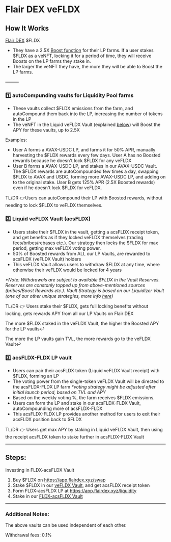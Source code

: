 # Flair DEX veFLDX

## How It Works

[Flair DEX](https://app.flairdex.xyz/) $FLDX

* They have a 2.5X [Boost function](https://docs.flairdex.xyz/core-concepts/rewards#boosting) for their LP farms. If a user stakes $FLDX as a veNFT, locking it for a period of time, they will receive Boosts on the LP farms they stake in.
* The larger the veNFT they have, the more they will be able to Boost the LP farms.

———

### 1️⃣ autoCompunding vaults for Liquidity Pool farms

* These vaults collect $FLDX emissions from the farm, and autoCompound them back into the LP, increasing the number of tokens in the LP
* The veNFT in the Liquid veFLDX Vault (explained [below](../../../acryptos-vaults/acryptos-vaults/liquid-wrapper-vaults/#2-liquid-vesliz-vault-acssliz)) will Boost the APY for these vaults, up to 2.5X

Examples:

* User A forms a AVAX-USDC LP, and farms it for 50% APR, manually harvesting the $FLDX rewards every few days. User A has no Boosted rewards because he doesn't lock $FLDX for any veFLDX
* User B forms a AVAX-USDC LP, and stakes in our AVAX-USDC Vault. The $FLDX rewards are autoCompounded few times a day, swapping $FLDX to AVAX and USDC, forming more AVAX-USDC LP, and adding on to the original stake. User B gets 125% APR (2.5X Boosted rewards) even if he doesn't lock $FLDX for veFLDX.

TL/DR 👉Users can autoCompound their LP with Boosted rewards, without needing to lock $FLDX to veFLDX themselves.

### 2️⃣ Liquid veFLDX Vault (acsFLDX)

* Users stake their $FLDX in the vault, getting a acsFLDX receipt token, and get benefits as if they locked veFLDX themselves (trading fees/bribes/rebases etc.). Our strategy then locks the $FLDX for max period, getting max veFLDX voting power.
* 50% of Boosted rewards from ALL our LP Vaults, are rewarded to acsFLDX (veFLDX Vault) holders
* This veFLDX Vault allows users to withdraw $FLDX at any time, where otherwise their veFLDX would be locked for 4 years

_\*Note: Withdrawals are subject to available $FLDX in the Vault Reserves. Reserves are constanly topped up from above-mentioned sources (bribes/Boost Rewards etc.). Vault Strategy is based on our Liquidizer Vault (one of our other unique strategies, more info_ [_here_](../../../acryptos-vaults/acryptos-vaults/liquidizer-vaults.md)_)_

TL/DR 👉 Users stake their $FLDX, gets full locking benefits without locking, gets rewards APY from all our LP Vaults on Flair DEX

The more $FLDX staked in the veFLDX Vault, the higher the Boosted APY for the LP vaults↩️

The more the LP vaults gain TVL, the more rewards go to the veFLDX Vault↩️

### 3️⃣ acsFLDX-FLDX LP vault

* Users can pair their acsFLDX token (Liquid veFLDX Vault receipt) with $FLDX, forming an LP
* The voting power from the single-token veFLDX Vault will be directed to the acsFLDX-FLDX LP farm _\*voting strategy might be adjusted after initial launch period, based on TVL and APY_
* Based on the weekly voting %, the farm receives $FLDX emissions.
* Users can form the LP and stake in our acsFLDX-FLDX Vault, autoCompounding more of acsFLDX-FLDX
* This acsFLDX-FLDX LP provides another method for users to exit their acsFLDX position back to $FLDX

TL/DR 👉 Users get max APY by staking in Liquid veFLDX Vault, then using the receipt acsFLDX token to stake further in acsFLDX-FLDX Vault

***

## Steps:

Investing in FLDX-acsFLDX Vault

1. Buy $FLDX on https://app.flairdex.xyz/swap
2. Stake $FLDX in our [veFLDX Vault](https://app.acryptos.com/vaults/43114/0x2Dd5a62a5D4E4D20622061C823f9648E3078012d), and get acsFLDX receipt token
3. Form FLDX-acsFLDX LP at https://app.flairdex.xyz/liquidity
4. Stake in our [FLDX-acsFLDX Vault](https://app.acryptos.com/vaults/43114/0x567c7c67d3e8C4805eff56B8F143753fa1337A23)

***

### Additional Notes:

The above vaults can be used independent of each other.

Withdrawal fees: 0.1%
